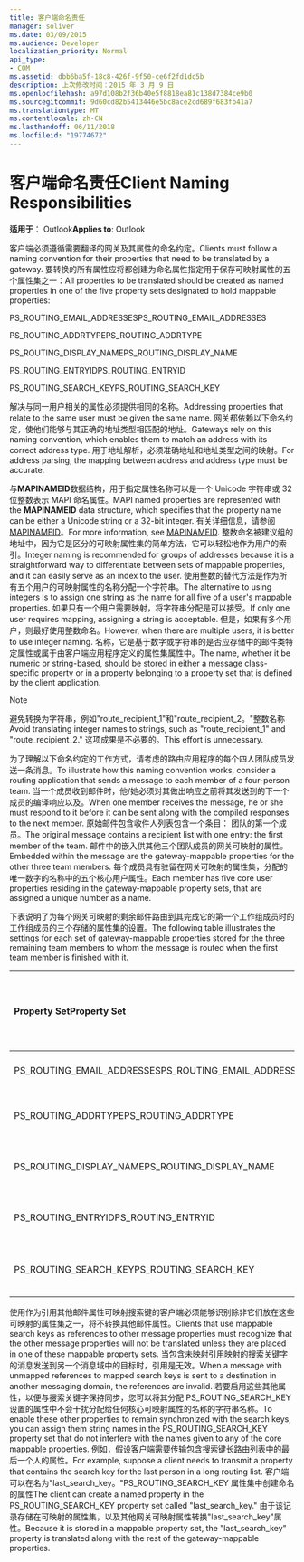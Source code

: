 ```yaml
---
title: 客户端命名责任
manager: soliver
ms.date: 03/09/2015
ms.audience: Developer
localization_priority: Normal
api_type:
- COM
ms.assetid: dbb6ba5f-18c8-426f-9f50-ce6f2fd1dc5b
description: 上次修改时间：2015 年 3 月 9 日
ms.openlocfilehash: a97d108b2f36b40e5f8818ea81c138d7384ce9b0
ms.sourcegitcommit: 9d60cd82b5413446e5bc8ace2cd689f683fb41a7
ms.translationtype: MT
ms.contentlocale: zh-CN
ms.lasthandoff: 06/11/2018
ms.locfileid: "19774672"
---
```

# <a name="client-naming-responsibilities"></a><span data-ttu-id="4d481-103">客户端命名责任</span><span class="sxs-lookup"><span data-stu-id="4d481-103">Client Naming Responsibilities</span></span>

  
  
<span data-ttu-id="4d481-104">**适用于**： Outlook</span><span class="sxs-lookup"><span data-stu-id="4d481-104">**Applies to**: Outlook</span></span> 
  
<span data-ttu-id="4d481-105">客户端必须遵循需要翻译的网关及其属性的命名约定。</span><span class="sxs-lookup"><span data-stu-id="4d481-105">Clients must follow a naming convention for their properties that need to be translated by a gateway.</span></span> <span data-ttu-id="4d481-106">要转换的所有属性应将都创建为命名属性指定用于保存可映射属性的五个属性集之一：</span><span class="sxs-lookup"><span data-stu-id="4d481-106">All properties to be translated should be created as named properties in one of the five property sets designated to hold mappable properties:</span></span>
  
<span data-ttu-id="4d481-107">PS_ROUTING_EMAIL_ADDRESSES</span><span class="sxs-lookup"><span data-stu-id="4d481-107">PS_ROUTING_EMAIL_ADDRESSES</span></span>
  
<span data-ttu-id="4d481-108">PS_ROUTING_ADDRTYPE</span><span class="sxs-lookup"><span data-stu-id="4d481-108">PS_ROUTING_ADDRTYPE</span></span>
  
<span data-ttu-id="4d481-109">PS_ROUTING_DISPLAY_NAME</span><span class="sxs-lookup"><span data-stu-id="4d481-109">PS_ROUTING_DISPLAY_NAME</span></span>
  
<span data-ttu-id="4d481-110">PS_ROUTING_ENTRYID</span><span class="sxs-lookup"><span data-stu-id="4d481-110">PS_ROUTING_ENTRYID</span></span>
  
<span data-ttu-id="4d481-111">PS_ROUTING_SEARCH_KEY</span><span class="sxs-lookup"><span data-stu-id="4d481-111">PS_ROUTING_SEARCH_KEY</span></span>
  
<span data-ttu-id="4d481-112">解决与同一用户相关的属性必须提供相同的名称。</span><span class="sxs-lookup"><span data-stu-id="4d481-112">Addressing properties that relate to the same user must be given the same name.</span></span> <span data-ttu-id="4d481-113">网关都依赖以下命名约定，使他们能够与其正确的地址类型相匹配的地址。</span><span class="sxs-lookup"><span data-stu-id="4d481-113">Gateways rely on this naming convention, which enables them to match an address with its correct address type.</span></span> <span data-ttu-id="4d481-114">用于地址解析，必须准确地址和地址类型之间的映射。</span><span class="sxs-lookup"><span data-stu-id="4d481-114">For address parsing, the mapping between address and address type must be accurate.</span></span>
  
<span data-ttu-id="4d481-115">与**MAPINAMEID**数据结构，用于指定属性名称可以是一个 Unicode 字符串或 32 位整数表示 MAPI 命名属性。</span><span class="sxs-lookup"><span data-stu-id="4d481-115">MAPI named properties are represented with the **MAPINAMEID** data structure, which specifies that the property name can be either a Unicode string or a 32-bit integer.</span></span> <span data-ttu-id="4d481-116">有关详细信息，请参阅[MAPINAMEID](mapinameid.md)。</span><span class="sxs-lookup"><span data-stu-id="4d481-116">For more information, see [MAPINAMEID](mapinameid.md).</span></span> <span data-ttu-id="4d481-117">整数命名被建议组的地址中，因为它是区分的可映射属性集的简单方法，它可以轻松地作为用户的索引。</span><span class="sxs-lookup"><span data-stu-id="4d481-117">Integer naming is recommended for groups of addresses because it is a straightforward way to differentiate between sets of mappable properties, and it can easily serve as an index to the user.</span></span> <span data-ttu-id="4d481-118">使用整数的替代方法是作为所有五个用户的可映射属性的名称分配一个字符串。</span><span class="sxs-lookup"><span data-stu-id="4d481-118">The alternative to using integers is to assign one string as the name for all five of a user's mappable properties.</span></span> <span data-ttu-id="4d481-119">如果只有一个用户需要映射，将字符串分配是可以接受。</span><span class="sxs-lookup"><span data-stu-id="4d481-119">If only one user requires mapping, assigning a string is acceptable.</span></span> <span data-ttu-id="4d481-120">但是，如果有多个用户，则最好使用整数命名。</span><span class="sxs-lookup"><span data-stu-id="4d481-120">However, when there are multiple users, it is better to use integer naming.</span></span> <span data-ttu-id="4d481-121">名称，它是基于数字或字符串的是否应存储中的邮件类特定属性或属于由客户端应用程序定义的属性集属性中。</span><span class="sxs-lookup"><span data-stu-id="4d481-121">The name, whether it be numeric or string-based, should be stored in either a message class-specific property or in a property belonging to a property set that is defined by the client application.</span></span> 
  
> [!NOTE]
> <span data-ttu-id="4d481-122">避免转换为字符串，例如"route_recipient_1"和"route_recipient_2。"整数名称</span><span class="sxs-lookup"><span data-stu-id="4d481-122">Avoid translating integer names to strings, such as "route_recipient_1" and "route_recipient_2."</span></span> <span data-ttu-id="4d481-123">这项成果是不必要的。</span><span class="sxs-lookup"><span data-stu-id="4d481-123">This effort is unnecessary.</span></span> 
  
<span data-ttu-id="4d481-124">为了理解以下命名约定的工作方式，请考虑的路由应用程序的每个四人团队成员发送一条消息。</span><span class="sxs-lookup"><span data-stu-id="4d481-124">To illustrate how this naming convention works, consider a routing application that sends a message to each member of a four-person team.</span></span> <span data-ttu-id="4d481-125">当一个成员收到邮件时，他/她必须对其做出响应之前将其发送到的下一个成员的编译响应以及。</span><span class="sxs-lookup"><span data-stu-id="4d481-125">When one member receives the message, he or she must respond to it before it can be sent along with the compiled responses to the next member.</span></span> <span data-ttu-id="4d481-126">原始邮件包含收件人列表包含一个条目： 团队的第一个成员。</span><span class="sxs-lookup"><span data-stu-id="4d481-126">The original message contains a recipient list with one entry: the first member of the team.</span></span> <span data-ttu-id="4d481-127">邮件中的嵌入供其他三个团队成员的网关可映射的属性。</span><span class="sxs-lookup"><span data-stu-id="4d481-127">Embedded within the message are the gateway-mappable properties for the other three team members.</span></span> <span data-ttu-id="4d481-128">每个成员具有驻留在网关可映射的属性集，分配的唯一数字的名称中的五个核心用户属性。</span><span class="sxs-lookup"><span data-stu-id="4d481-128">Each member has five core user properties residing in the gateway-mappable property sets, that are assigned a unique number as a name.</span></span> 
  
<span data-ttu-id="4d481-129">下表说明了为每个网关可映射的剩余邮件路由到其完成它的第一个工作组成员时的工作组成员的三个存储的属性集的设置。</span><span class="sxs-lookup"><span data-stu-id="4d481-129">The following table illustrates the settings for each set of gateway-mappable properties stored for the three remaining team members to whom the message is routed when the first team member is finished with it.</span></span>
  
|<span data-ttu-id="4d481-130">**Property Set**</span><span class="sxs-lookup"><span data-stu-id="4d481-130">**Property Set**</span></span>|<span data-ttu-id="4d481-131">**第二个团队<br/>成员**</span><span class="sxs-lookup"><span data-stu-id="4d481-131">**Second Team  <br/> Member**</span></span>|<span data-ttu-id="4d481-132">**第 3 个团队<br/>成员**</span><span class="sxs-lookup"><span data-stu-id="4d481-132">**Third Team  <br/> Member**</span></span>|<span data-ttu-id="4d481-133">**第四个团队<br/>成员**</span><span class="sxs-lookup"><span data-stu-id="4d481-133">**Fourth Team  <br/> Member**</span></span>|
|:-----|:-----|:-----|:-----|
|<span data-ttu-id="4d481-134">PS_ROUTING_EMAIL_ADDRESSES</span><span class="sxs-lookup"><span data-stu-id="4d481-134">PS_ROUTING_EMAIL_ADDRESSES</span></span>  <br/> |<span data-ttu-id="4d481-135">地址 = 0</span><span class="sxs-lookup"><span data-stu-id="4d481-135">Address = 0</span></span>  <br/> |<span data-ttu-id="4d481-136">地址 = 1</span><span class="sxs-lookup"><span data-stu-id="4d481-136">Address = 1</span></span>  <br/> |<span data-ttu-id="4d481-137">地址 = 2</span><span class="sxs-lookup"><span data-stu-id="4d481-137">Address = 2</span></span>  <br/> |
|<span data-ttu-id="4d481-138">PS_ROUTING_ADDRTYPE</span><span class="sxs-lookup"><span data-stu-id="4d481-138">PS_ROUTING_ADDRTYPE</span></span>  <br/> |<span data-ttu-id="4d481-139">地址类型 = 0</span><span class="sxs-lookup"><span data-stu-id="4d481-139">Address type = 0</span></span>  <br/> |<span data-ttu-id="4d481-140">地址类型 = 1</span><span class="sxs-lookup"><span data-stu-id="4d481-140">Address type = 1</span></span>  <br/> |<span data-ttu-id="4d481-141">地址类型 = 2</span><span class="sxs-lookup"><span data-stu-id="4d481-141">Address type = 2</span></span>  <br/> |
|<span data-ttu-id="4d481-142">PS_ROUTING_DISPLAY_NAME</span><span class="sxs-lookup"><span data-stu-id="4d481-142">PS_ROUTING_DISPLAY_NAME</span></span>  <br/> |<span data-ttu-id="4d481-143">显示名称 = 0</span><span class="sxs-lookup"><span data-stu-id="4d481-143">Display name = 0</span></span>  <br/> |<span data-ttu-id="4d481-144">显示名称 = 1</span><span class="sxs-lookup"><span data-stu-id="4d481-144">Display name = 1</span></span>  <br/> |<span data-ttu-id="4d481-145">显示名称 = 2</span><span class="sxs-lookup"><span data-stu-id="4d481-145">Display name = 2</span></span>  <br/> |
|<span data-ttu-id="4d481-146">PS_ROUTING_ENTRYID</span><span class="sxs-lookup"><span data-stu-id="4d481-146">PS_ROUTING_ENTRYID</span></span>  <br/> |<span data-ttu-id="4d481-147">项标识符 = 0</span><span class="sxs-lookup"><span data-stu-id="4d481-147">Entry identifier = 0</span></span>  <br/> |<span data-ttu-id="4d481-148">项标识符 = 1</span><span class="sxs-lookup"><span data-stu-id="4d481-148">Entry identifier = 1</span></span>  <br/> |<span data-ttu-id="4d481-149">项标识符 = 2</span><span class="sxs-lookup"><span data-stu-id="4d481-149">Entry identifier = 2</span></span>  <br/> |
|<span data-ttu-id="4d481-150">PS_ROUTING_SEARCH_KEY</span><span class="sxs-lookup"><span data-stu-id="4d481-150">PS_ROUTING_SEARCH_KEY</span></span>  <br/> |<span data-ttu-id="4d481-151">搜索关键字 = 0</span><span class="sxs-lookup"><span data-stu-id="4d481-151">Search key = 0</span></span>  <br/> |<span data-ttu-id="4d481-152">搜索关键字 = 1</span><span class="sxs-lookup"><span data-stu-id="4d481-152">Search key = 1</span></span>  <br/> |<span data-ttu-id="4d481-153">搜索关键字 = 2</span><span class="sxs-lookup"><span data-stu-id="4d481-153">Search key = 2</span></span>  <br/> |
   
<span data-ttu-id="4d481-154">使用作为引用其他邮件属性可映射搜索键的客户端必须能够识别除非它们放在这些可映射的属性集之一，将不转换其他邮件属性。</span><span class="sxs-lookup"><span data-stu-id="4d481-154">Clients that use mappable search keys as references to other message properties must recognize that the other message properties will not be translated unless they are placed in one of these mappable property sets.</span></span> <span data-ttu-id="4d481-155">当包含未映射引用映射的搜索关键字的消息发送到另一个消息域中的目标时，引用是无效。</span><span class="sxs-lookup"><span data-stu-id="4d481-155">When a message with unmapped references to mapped search keys is sent to a destination in another messaging domain, the references are invalid.</span></span> <span data-ttu-id="4d481-156">若要启用这些其他属性，以便与搜索关键字保持同步，您可以将其分配 PS_ROUTING_SEARCH_KEY 设置的属性中不会干扰分配给任何核心可映射属性的名称的字符串名称。</span><span class="sxs-lookup"><span data-stu-id="4d481-156">To enable these other properties to remain synchronized with the search keys, you can assign them string names in the PS_ROUTING_SEARCH_KEY property set that do not interfere with the names given to any of the core mappable properties.</span></span> <span data-ttu-id="4d481-157">例如，假设客户端需要传输包含搜索键长路由列表中的最后一个人的属性。</span><span class="sxs-lookup"><span data-stu-id="4d481-157">For example, suppose a client needs to transmit a property that contains the search key for the last person in a long routing list.</span></span> <span data-ttu-id="4d481-158">客户端可以在名为"last_search_key。"PS_ROUTING_SEARCH_KEY 属性集中创建命名的属性</span><span class="sxs-lookup"><span data-stu-id="4d481-158">The client can create a named property in the PS_ROUTING_SEARCH_KEY property set called "last_search_key."</span></span> <span data-ttu-id="4d481-159">由于该记录存储在可映射的属性集，以及其他网关可映射属性转换"last_search_key"属性。</span><span class="sxs-lookup"><span data-stu-id="4d481-159">Because it is stored in a mappable property set, the "last_search_key" property is translated along with the rest of the gateway-mappable properties.</span></span>
  

